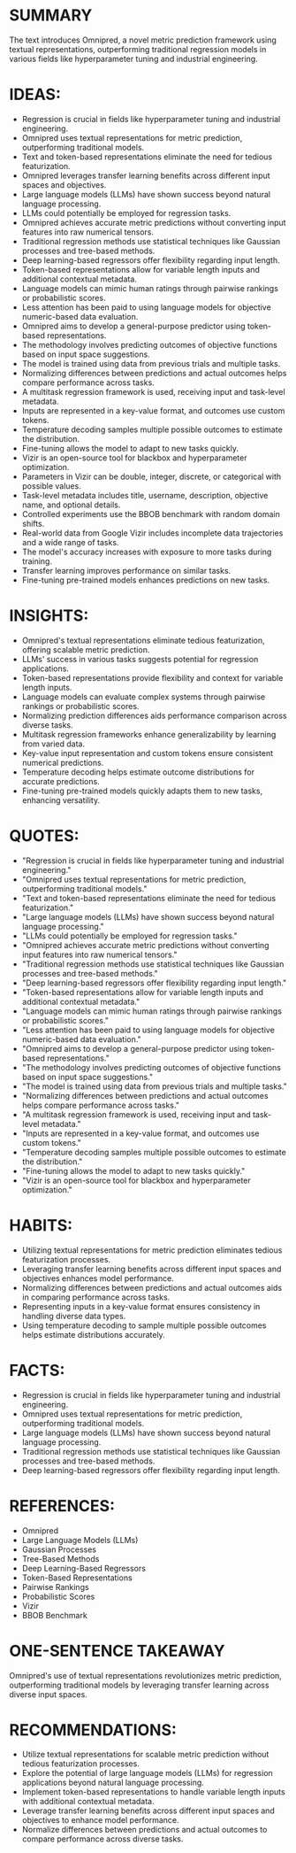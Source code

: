 # SUMMARY
The text introduces Omnipred, a novel metric prediction framework using textual representations, outperforming traditional regression models in various fields like hyperparameter tuning and industrial engineering.

# IDEAS:
- Regression is crucial in fields like hyperparameter tuning and industrial engineering.
- Omnipred uses textual representations for metric prediction, outperforming traditional models.
- Text and token-based representations eliminate the need for tedious featurization.
- Omnipred leverages transfer learning benefits across different input spaces and objectives.
- Large language models (LLMs) have shown success beyond natural language processing.
- LLMs could potentially be employed for regression tasks.
- Omnipred achieves accurate metric predictions without converting input features into raw numerical tensors.
- Traditional regression methods use statistical techniques like Gaussian processes and tree-based methods.
- Deep learning-based regressors offer flexibility regarding input length.
- Token-based representations allow for variable length inputs and additional contextual metadata.
- Language models can mimic human ratings through pairwise rankings or probabilistic scores.
- Less attention has been paid to using language models for objective numeric-based data evaluation.
- Omnipred aims to develop a general-purpose predictor using token-based representations.
- The methodology involves predicting outcomes of objective functions based on input space suggestions.
- The model is trained using data from previous trials and multiple tasks.
- Normalizing differences between predictions and actual outcomes helps compare performance across tasks.
- A multitask regression framework is used, receiving input and task-level metadata.
- Inputs are represented in a key-value format, and outcomes use custom tokens.
- Temperature decoding samples multiple possible outcomes to estimate the distribution.
- Fine-tuning allows the model to adapt to new tasks quickly.
- Vizir is an open-source tool for blackbox and hyperparameter optimization.
- Parameters in Vizir can be double, integer, discrete, or categorical with possible values.
- Task-level metadata includes title, username, description, objective name, and optional details.
- Controlled experiments use the BBOB benchmark with random domain shifts.
- Real-world data from Google Vizir includes incomplete data trajectories and a wide range of tasks.
- The model's accuracy increases with exposure to more tasks during training.
- Transfer learning improves performance on similar tasks.
- Fine-tuning pre-trained models enhances predictions on new tasks.

# INSIGHTS:
- Omnipred's textual representations eliminate tedious featurization, offering scalable metric prediction.
- LLMs' success in various tasks suggests potential for regression applications.
- Token-based representations provide flexibility and context for variable length inputs.
- Language models can evaluate complex systems through pairwise rankings or probabilistic scores.
- Normalizing prediction differences aids performance comparison across diverse tasks.
- Multitask regression frameworks enhance generalizability by learning from varied data.
- Key-value input representation and custom tokens ensure consistent numerical predictions.
- Temperature decoding helps estimate outcome distributions for accurate predictions.
- Fine-tuning pre-trained models quickly adapts them to new tasks, enhancing versatility.

# QUOTES:
- "Regression is crucial in fields like hyperparameter tuning and industrial engineering."
- "Omnipred uses textual representations for metric prediction, outperforming traditional models."
- "Text and token-based representations eliminate the need for tedious featurization."
- "Large language models (LLMs) have shown success beyond natural language processing."
- "LLMs could potentially be employed for regression tasks."
- "Omnipred achieves accurate metric predictions without converting input features into raw numerical tensors."
- "Traditional regression methods use statistical techniques like Gaussian processes and tree-based methods."
- "Deep learning-based regressors offer flexibility regarding input length."
- "Token-based representations allow for variable length inputs and additional contextual metadata."
- "Language models can mimic human ratings through pairwise rankings or probabilistic scores."
- "Less attention has been paid to using language models for objective numeric-based data evaluation."
- "Omnipred aims to develop a general-purpose predictor using token-based representations."
- "The methodology involves predicting outcomes of objective functions based on input space suggestions."
- "The model is trained using data from previous trials and multiple tasks."
- "Normalizing differences between predictions and actual outcomes helps compare performance across tasks."
- "A multitask regression framework is used, receiving input and task-level metadata."
- "Inputs are represented in a key-value format, and outcomes use custom tokens."
- "Temperature decoding samples multiple possible outcomes to estimate the distribution."
- "Fine-tuning allows the model to adapt to new tasks quickly."
- "Vizir is an open-source tool for blackbox and hyperparameter optimization."

# HABITS:
- Utilizing textual representations for metric prediction eliminates tedious featurization processes.
- Leveraging transfer learning benefits across different input spaces and objectives enhances model performance.
- Normalizing differences between predictions and actual outcomes aids in comparing performance across tasks.
- Representing inputs in a key-value format ensures consistency in handling diverse data types.
- Using temperature decoding to sample multiple possible outcomes helps estimate distributions accurately.

# FACTS:
- Regression is crucial in fields like hyperparameter tuning and industrial engineering.
- Omnipred uses textual representations for metric prediction, outperforming traditional models.
- Large language models (LLMs) have shown success beyond natural language processing.
- Traditional regression methods use statistical techniques like Gaussian processes and tree-based methods.
- Deep learning-based regressors offer flexibility regarding input length.

# REFERENCES:
- Omnipred
- Large Language Models (LLMs)
- Gaussian Processes
- Tree-Based Methods
- Deep Learning-Based Regressors
- Token-Based Representations
- Pairwise Rankings
- Probabilistic Scores
- Vizir
- BBOB Benchmark

# ONE-SENTENCE TAKEAWAY
Omnipred's use of textual representations revolutionizes metric prediction, outperforming traditional models by leveraging transfer learning across diverse input spaces.

# RECOMMENDATIONS:
- Utilize textual representations for scalable metric prediction without tedious featurization processes.
- Explore the potential of large language models (LLMs) for regression applications beyond natural language processing.
- Implement token-based representations to handle variable length inputs with additional contextual metadata.
- Leverage transfer learning benefits across different input spaces and objectives to enhance model performance.
- Normalize differences between predictions and actual outcomes to compare performance across diverse tasks.